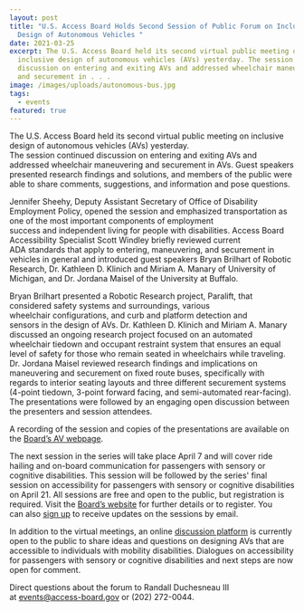 ```yaml
---
layout: post
title: "U.S. Access Board Holds Second Session of Public Forum on Inclusive
  Design of Autonomous Vehicles "
date: 2021-03-25
excerpt: The U.S. Access Board held its second virtual public meeting on
  inclusive design of autonomous vehicles (AVs) yesterday. The session continued
  discussion on entering and exiting AVs and addressed wheelchair maneuvering
  and securement in . . .
image: /images/uploads/autonomous-bus.jpg
tags:
  - events
featured: true
---
```

The U.S. Access Board held its second virtual public meeting on inclusive design of autonomous vehicles (AVs) yesterday. The session continued discussion on entering and exiting AVs and addressed wheelchair maneuvering and securement in AVs. Guest speakers presented research findings and solutions, and members of the public were able to share comments, suggestions, and information and pose questions. 

Jennifer Sheehy, Deputy Assistant Secretary of Office of Disability Employment Policy, opened the session and emphasized transportation as one of the most important components of employment success and independent living for people with disabilities. Access Board Accessibility Specialist Scott Windley briefly reviewed current ADA standards that apply to entering, maneuvering, and securement in vehicles in general and introduced guest speakers Bryan Brilhart of Robotic Research, Dr. Kathleen D. Klinich and Miriam A. Manary of University of Michigan, and Dr. Jordana Maisel of the University at Buffalo.  

Bryan Brilhart presented a Robotic Research project, Paralift, that considered safety systems and surroundings, various wheelchair configurations, and curb and platform detection and sensors in the design of AVs. Dr. Kathleen D. Klinich and Miriam A. Manary discussed an ongoing research project focused on an automated wheelchair tiedown and occupant restraint system that ensures an equal level of safety for those who remain seated in wheelchairs while traveling. Dr. Jordana Maisel reviewed research findings and implications on maneuvering and securement on fixed route buses, specifically with regards to interior seating layouts and three different securement systems (4-point tiedown, 3-point forward facing, and semi-automated rear-facing). The presentations were followed by an engaging open discussion between the presenters and session attendees. 

A recording of the session and copies of the presentations are available on the [Board’s AV webpage](https://www.access-board.gov/av/).  

The next session in the series will take place April 7 and will cover ride hailing and on-board communication for passengers with sensory or cognitive disabilities. This session will be followed by the series' final session on accessibility for passengers with sensory or cognitive disabilities on April 21. All sessions are free and open to the public, but registration is required. Visit the [Board’s website](https://www.access-board.gov/av/) for further details or to register. You can also [sign up](https://public.govdelivery.com/accounts/USACCESS/subscriber/new?topic_id=USACCESS_13) to receive updates on the sessions by email.  

In addition to the virtual meetings, an online [discussion platform](https://transportationinnovation.ideascale.com/) is currently open to the public to share ideas and questions on designing AVs that are accessible to individuals with mobility disabilities. Dialogues on accessibility for passengers with sensory or cognitive disabilities and next steps are now open for comment. 

Direct questions about the forum to Randall Duchesneau III at [events@access-board.gov](mailto:%20events@access-board.gov) or (202) 272-0044.
